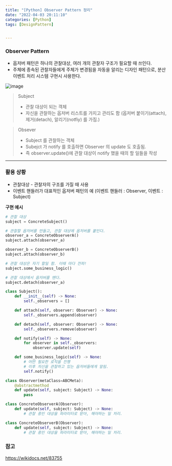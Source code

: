 ```yaml
---
title: "[Python] Observer Pattern 정리"
date: "2022-04-03 20:11:10"
categories: [Python]
tags: [DesignPattern]


---
```


### Observer Pattern

- 옵저버 패턴은 하나의 관찰대상, 여러 개의 관찰자 구조가 필요할 때 쓰인다.
- 주체에 종속된 관찰자들에게 주체가 변경됨을 자동을 알리는 디자인 패턴으로,
분산 이벤트 처리 시스템 구현시 사용한다.

![image](https://user-images.githubusercontent.com/74512114/195215572-a63cd85c-3d00-44ea-9160-5355485253ef.png)

> Subject
> - 관찰 대상이 되는 객체
> - 자신을 관찰하는 옵저버 리스트를 가지고 관리도 함 (옵저버 붙이기(attach), 제거(detach), 알리기(notfiy) 를 가짐.)


> Obsever
> - Subject 를 관찰하는 객체
> - Subejct 가 notify 를 호출하면 Observer 의 update 도 호출됨.
> - 즉 observer.update()에 관찰 대상이 notify 했을 때의 할 일들을 작성

------------

### 활용 상황
- 관찰대상 - 관찰자의 구조를 가질 때 사용
- 이벤트 핸들러가 대표적인 옵저버 패턴의 예
  (이벤트 핸들러 : Observer, 이벤트 : Subject)


**구현 예시**

```python
# 관찰 대상
subject = ConcreteSubject()

# 관찰할 옵저버를 만들고, 관찰 대상에 옵저버를 붙인다.
observer_a = ConcreteObserverA()
subject.attach(observer_a)

observer_b = ConcreteObserverB()
subject.attach(observer_b)

# 관찰 대상은 자기 할일 함. 이때 마다 전파!
subject.some_business_logic()

# 관찰 대상에서 옵저버를 뗀다.
subject.detach(observer_a)

class Subject():
    def __init__(self) -> None:
        self._observers = []

    def attach(self, observer: Observer) -> None:
        self._observers.append(observer)

    def detach(self, observer: Observer) -> None:
        self._observers.remove(observer)

    def notify(self) -> None:
        for observer in self._observers:
            observer.update(self)

    def some_business_logic(self) -> None:
        # 어떤 필요한 로직을 진행
        # 이후 자신을 관찰하고 있는 옵저버들에게 알림.
        self.notify()

class Observer(metaClass=ABCMeta):
    @abstractmethod
    def update(self, subject: Subject) -> None:
        pass

class ConcreteObserverA(Observer):
    def update(self, subject: Subject) -> None:
        # 관찰 중인 대상을 파라미터로 받아, 해야하는 일 처리.

class ConcreteObserverB(Observer):
    def update(self, subject: Subject) -> None:
        # 관찰 중인 대상을 파라미터로 받아, 해야하는 일 처리.
```



### 참고

https://wikidocs.net/83755
